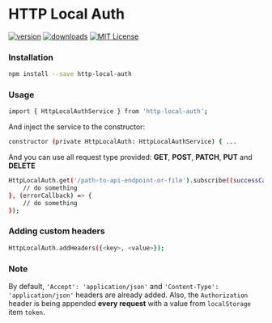 # HTTP Local Auth
[![version](https://img.shields.io/npm/v/http-local-auth.svg?style=flat-square)](http://npm.im/http-local-auth) [![downloads](https://img.shields.io/npm/dm/http-local-auth.svg?style=flat-square)](https://npm-stat.com/charts.html?package=http-local-auth&from=2016-11-24) [![MIT License](https://img.shields.io/npm/l/http-local-auth.svg?style=flat-square)](http://opensource.org/licenses/MIT)

### Installation ###
```sh
npm install --save http-local-auth
```
### Usage ###
```sh
import { HttpLocalAuthService } from 'http-local-auth';
```

And inject the service to the constructor:
```sh
constructor (private HttpLocalAuth: HttpLocalAuthService) { ...
```
And you can use all request type provided: **GET**, **POST**, **PATCH**, **PUT** and **DELETE**
```sh
HttpLocalAuth.get('/path-to-api-endpoint-or-file').subscribe((successCallback) => {
    // do something
}, (errorCallback) => {
    // do something
});
```
### Adding custom headers ###
```sh
HttpLocalAuth.addHeaders({<key>, <value>});
```

### Note ###
By default, `'Accept': 'application/json'` and `'Content-Type': 'application/json'` headers are already added. Also, the `Authorization` header is being appended **every request** with  a value from `localStorage` item `token`.